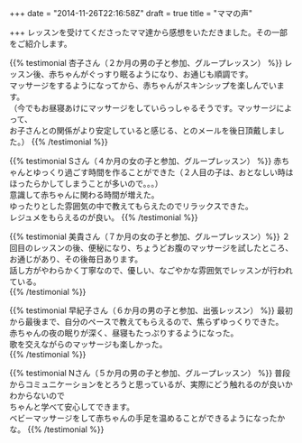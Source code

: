 +++
date = "2014-11-26T22:16:58Z"
draft = true
title = "ママの声"

+++
レッスンを受けてくださったママ達から感想をいただきました。その一部をご紹介します。

{{% testimonial 杏子さん（２か月の男の子と参加、グループレッスン） %}}
レッスン後、赤ちゃんがぐっすり眠るようになり、お通じも順調です。<br>
マッサージをするようになってから、赤ちゃんがスキンシップを楽しんでいます。<br>
（今でもお昼寝あけにマッサージをしていらっしゃるそうです。マッサージによって、<br>
お子さんとの関係がより安定していると感じる、とのメールを後日頂戴しました。）
{{% /testimonial %}}

{{%  testimonial Sさん（４か月の女の子と参加、グループレッスン） %}}
赤ちゃんとゆっくり過ごす時間を作ることができた（２人目の子は、おとなしい時は<br>
ほったらかしてしまうことが多いので。。。）<br>
意識して赤ちゃんに関わる時間が増えた。<br>
ゆったりとした雰囲気の中で教えてもらえたのでリラックスできた。<br>
レジュメをもらえるのが良い。
{{% /testimonial %}}

{{% testimonial 美貴さん（７か月の女の子と参加、グループレッスン）%}}
２回目のレッスンの後、便秘になり、ちょうどお腹のマッサージを試したところ、<br>
お通じがあり、その後毎日あります。<br>
話し方がやわらかく丁寧なので、優しい、なごやかな雰囲気でレッスンが行われている。<br>
{{% /testimonial %}}

{{% testimonial 早紀子さん（６か月の男の子と参加、出張レッスン） %}}
最初から最後まで、自分のペースで教えてもらえるので、焦らずゆっくりできた。<br>
赤ちゃんの夜の眠りが深く、昼寝もたっぷりするようになった。<br>
歌を交えながらのマッサージも楽しかった。<br>
{{% /testimonial %}}

{{% testimonial Nさん（５か月の男の子と参加、グループレッスン） %}}
普段からコミュニケーションをとろうと思っているが、実際にどう触れるのが良いかわからないので<br>
ちゃんと学べて安心してできます。<br>
ベビーマッサージをして赤ちゃんの手足を温めることができるようになったかな。
{{% /testimonial %}}
